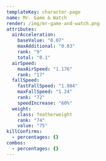 ```yaml
---
templateKey: character-page
name: Mr. Game & Watch
render: /img/mr-game-and-watch.png
attributes:
  airAcceleration:
    baseValue: "0.07"
    maxAdditional: "0.03"
    rank: "9"
    total: "0.1"
  airSpeed:
    maxAirSpeed: "1.176"
    rank: "17"
  fallSpeed:
    fastFallSpeed: "1.984"
    maxFallSpeed: "1.24"
    rank: "72"
    speedIncrease: "60%"
  weight:
    class: featherweight
    rank: "74"
    value: "75"
killConfirms:
  - percentages: {}
combos:
  - percentages: {}
---
```

